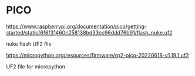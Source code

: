 # PICO

https://www.raspberrypi.org/documentation/pico/getting-started/static/6f6f31460c258138bd33cc96ddd76b91/flash_nuke.uf2

nuke flash UF2 file

https://micropython.org/resources/firmware/rp2-pico-20220618-v1.19.1.uf2

UF2 file for micropython